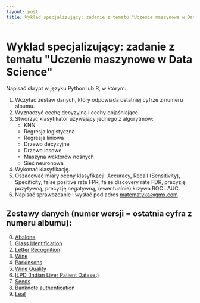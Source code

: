 ```yaml
---
layout: post
title: Wyklad specjalizujący: zadanie z tematu "Uczenie maszynowe w Data Science"
---
```


# Wyklad specjalizujący: zadanie z tematu "Uczenie maszynowe w Data Science"

Napisać skrypt w języku Python lub R, w którym:
1. Wczytać zestaw danych, który odpowiada ostatniej cyfrze z numeru albumu.
2. Wyznaczyć cechę decyzyjną i cechy objaśniające.
3. Stworzyć klasyfikator używający jednego z algorytmów: 
    - KNN
    - Regresja logistyczna
    - Regresja liniowa
    - Drzewo decyzyjne
    - Drzewo losowe
    - Maszyna wektorów nośnych
    - Sieć neuronowa
4. Wykonać klasyfikację.
5. Oszacować miary oceny klasyfikacji: Accuracy, Recall (Sensitivity), Specificity, false positive rate FPR, false discovery rate FDR, precyzję pozytywną, precyzję negatywną, (ewentualnie) krzywa ROC i AUC.
6. Napisać sprawozdanie i wysłać pod adres matematyka@gmx.com

##  Zestawy danych (numer wersji = ostatnia cyfra z numeru albumu): 


0. [Abalone](http://archive.ics.uci.edu/ml/datasets/Abalone)  
1. [Glass Identification](http://archive.ics.uci.edu/ml/datasets/Glass+Identification)
3. [Letter Recognition](http://archive.ics.uci.edu/ml/datasets/Letter+Recognition)
4. [Wine](http://archive.ics.uci.edu/ml/datasets/Wine)
5. [Parkinsons](http://archive.ics.uci.edu/ml/datasets/Parkinsons)
5. [Wine Quality](http://archive.ics.uci.edu/ml/datasets/Wine+Quality)
6. [ILPD (Indian Liver Patient Dataset)](http://archive.ics.uci.edu/ml/datasets/ILPD+%28Indian+Liver+Patient+Dataset%29)
7. [Seeds](http://archive.ics.uci.edu/ml/datasets/seeds)
8. [Banknote authentication](http://archive.ics.uci.edu/ml/datasets/banknote+authentication)
9. [Leaf](http://archive.ics.uci.edu/ml/datasets/Leaf)

